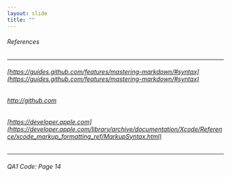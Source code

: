 ```yaml
---
layout: slide
title: "" 
---
```


###### References
---
###### [https://guides.github.com/features/mastering-markdown/#syntax](https://guides.github.com/features/mastering-markdown/#syntax)
###### [http://github.com ](http://github.com )

###### [https://developer.apple.com](https://developer.apple.com/library/archive/documentation/Xcode/Reference/xcode_markup_formatting_ref/MarkupSyntax.html)
---
###### QA1 Code: Page 14
